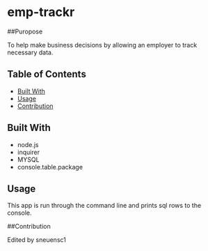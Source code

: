 # emp-trackr

##Puropose

To help make business decisions by allowing an employer to track necessary data.

## Table of Contents
- [Built With](#built-with)
- [Usage](#usage)
- [Contribution](#contribution)

## Built With

* node.js
* inquirer
* MYSQL
* console.table.package


## Usage

This app is run through the command line and prints sql rows to the console.

##Contribution

Edited by sneuensc1